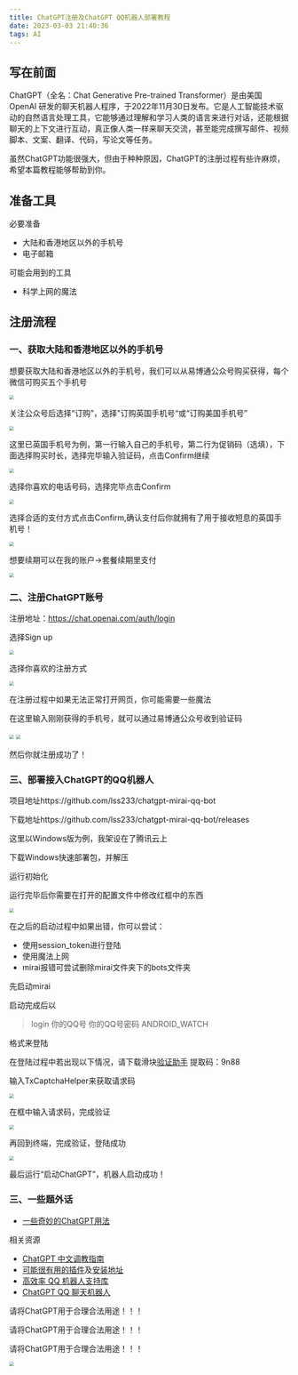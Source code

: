 ```yaml
---
title: ChatGPT注册及ChatGPT QQ机器人部署教程
date: 2023-03-03 21:40:36
tags: AI
---
```


## 写在前面

ChatGPT（全名：Chat Generative Pre-trained Transformer）是由美国 OpenAI 研发的聊天机器人程序，于2022年11月30日发布。它是人工智能技术驱动的自然语言处理工具，它能够通过理解和学习人类的语言来进行对话，还能根据聊天的上下文进行互动，真正像人类一样来聊天交流，甚至能完成撰写邮件、视频脚本、文案、翻译、代码，写论文等任务。

虽然ChatGPT功能很强大，但由于种种原因，ChatGPT的注册过程有些许麻烦，希望本篇教程能够帮助到你。

## 准备工具

必要准备

- 大陆和香港地区以外的手机号
- 电子邮箱

可能会用到的工具

- 科学上网的魔法

## 注册流程

### 一、获取大陆和香港地区以外的手机号

想要获取大陆和香港地区以外的手机号，我们可以从易博通公众号购买获得，每个微信可购买五个手机号

<img src="ChatGPT注册及ChatGPT-QQ机器人部署教程\01.png" style="zoom:50%;" />

关注公众号后选择“订购”，选择"订购英国手机号“或“订购美国手机号”

<img src="ChatGPT注册及ChatGPT-QQ机器人部署教程\02.jpg" style="zoom:50%;" />

这里已英国手机号为例，第一行输入自己的手机号，第二行为促销码（选填），下面选择购买时长，选择完毕输入验证码，点击Confirm继续

<img src="ChatGPT注册及ChatGPT-QQ机器人部署教程\03.png" style="zoom:50%;" />

选择你喜欢的电话号码，选择完毕点击Confirm

<img src="ChatGPT注册及ChatGPT-QQ机器人部署教程\04.jpg" style="zoom:50%;" />

选择合适的支付方式点击Confirm,确认支付后你就拥有了用于接收短息的英国手机号！

<img src="ChatGPT注册及ChatGPT-QQ机器人部署教程\05.jpg" style="zoom:50%;" />

想要续期可以在我的账户->套餐续期里支付

<img src="E:\B70_POOL\source\_posts\ChatGPT注册及ChatGPT-QQ机器人部署教程\06.jpg" style="zoom:50%;" />

### 二、注册ChatGPT账号

注册地址：https://chat.openai.com/auth/login

选择Sign up

<img src="ChatGPT注册及ChatGPT-QQ机器人部署教程\07.png" style="zoom:50%;" />



选择你喜欢的注册方式

<img src="ChatGPT注册及ChatGPT-QQ机器人部署教程\08.png" style="zoom:50%;" />

在注册过程中如果无法正常打开网页，你可能需要一些魔法

在这里输入刚刚获得的手机号，就可以通过易博通公众号收到验证码

<img src="E:\B70_POOL\source\_posts\ChatGPT注册及ChatGPT-QQ机器人部署教程\09.png" style="zoom:50%;" />

<img src="ChatGPT注册及ChatGPT-QQ机器人部署教程\10.png" style="zoom:50%;" />

然后你就注册成功了！

### 三、部署接入ChatGPT的QQ机器人

项目地址https://github.com/lss233/chatgpt-mirai-qq-bot

下载地址https://github.com/lss233/chatgpt-mirai-qq-bot/releases

这里以Windows版为例，我架设在了腾讯云上

下载Windows快速部署包，并解压

运行初始化

运行完毕后你需要在打开的配置文件中修改红框中的东西

<img src="E:\B70_POOL\source\_posts\ChatGPT注册及ChatGPT-QQ机器人部署教程\14.png" style="zoom:50%;" />

在之后的启动过程中如果出错，你可以尝试：

- 使用session_token进行登陆
- 使用魔法上网
- mirai报错可尝试删除mirai文件夹下的bots文件夹

先启动mirai

启动完成后以

> login 你的QQ号 你的QQ号密码 ANDROID_WATCH

格式来登陆

在登陆过程中若出现以下情况，请下载滑块[验证助手](https://pan.baidu.com/s/1TJkEPx36LcZ1YxhkWWeOpQ) 提取码：9n88

输入TxCaptchaHelper来获取请求码

<img src="ChatGPT注册及ChatGPT-QQ机器人部署教程\11.png" style="zoom:50%;" />

在框中输入请求码，完成验证

<img src="ChatGPT注册及ChatGPT-QQ机器人部署教程\15.png" style="zoom:50%;" />

再回到终端，完成验证，登陆成功

<img src="ChatGPT注册及ChatGPT-QQ机器人部署教程\13.png" style="zoom:50%;" />

最后运行“启动ChatGPT”，机器人启动成功！

### 三、一些题外话

- [一些奇妙的ChatGPT用法](https://github.com/PlexPt/awesome-chatgpt-prompts-zh/issues/12)



相关资源

- [ChatGPT 中文调教指南](https://github.com/PlexPt/awesome-chatgpt-prompts-zh)
- [可能很有用的插件](https://github.com/bigemon/ChatGPT-ToolBox)及[安装地址](https://greasyfork.org/zh-CN/scripts/456901-chatgpt%E5%8A%9F%E8%83%BD%E5%A2%9E%E5%BC%BA)
- [高效率 QQ 机器人支持库](https://github.com/mamoe/mirai)
- [ChatGPT QQ 聊天机器人](https://github.com/lss233/chatgpt-mirai-qq-bot)



请将ChatGPT用于合理合法用途！！！

请将ChatGPT用于合理合法用途！！！

请将ChatGPT用于合理合法用途！！！





<img src="ChatGPT注册及ChatGPT-QQ机器人部署教程\16.jpg" style="zoom:50%;" />

